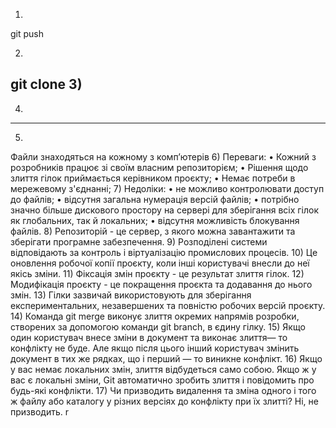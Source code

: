  1)
 git push

 2)
 git clone
 3)
 ----------------------------------
 4)
 ------------------------------------
 5)
 Файли знаходяться на кожному з комп’ютерів 
 6)
 Переваги: • Кожний з розробників працює зі своїм власним репозиторієм;
 • Рішення щодо злиття гілок приймається керівником проєкту;
 • Немає потреби в мережевому з'єднанні; 
 7)
 Недоліки: • не можливо контролювати доступ до файлів;
 • відсутня загальна нумерація версій файлів;
 • потрібно значно більше дискового простору на сервері для зберігання всіх гілок як глобальних, так й локальних; 
 • відсутня можливість блокування файлів. 
 8)
 Репозиторій  - це сервер, з якого можна завантажити та зберігати програмне забезпечення.
 9)
 Розподілені системи відповідають за контроль і віртуалізацію промислових процесів.
 10)
 Це оновлення робочої копії проєкту, коли інші користувачі внесли до неї якісь зміни. 
 11)
 Фіксація змін проєкту - це результат злиття гілок. 
 12)
 Модифікація проєкту - це покращення проєкта та додавання до нього змін.
 13)
 Гілки зазвичай використовують для зберігання експериментальних, незавершених та повністю робочих версій проєкту. 
 14)
 Команда git merge виконує злиття окремих напрямів розробки, створених за допомогою команди git branch, в єдину гілку.
 15)
 Якщо один користувач внесе зміни в документ та виконає злиття— то конфлікту не буде.
 Але якщо після цього інший користувач змінить документ в тих же рядках, що і перший — то виникне конфлікт.
 16)
 Якщо у вас немає локальних змін, злиття відбудеться само собою.
 Якщо ж у вас є локальні зміни, Git автоматично зробить злиття і повідомить про будь-які конфлікти.
 17)
 Чи призводить видалення та зміна одного і того ж файлу або каталогу у
 різних версіях до конфлікту при їх злитті?
 Ні, не призводить. r
